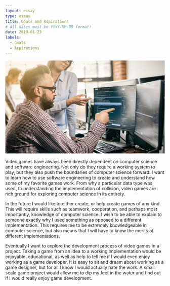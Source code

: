 ```yaml
---
layout: essay
type: essay
title: Goals and Aspirations
# All dates must be YYYY-MM-DD format!
date: 2019-01-23
labels:
  - Goals
  - Aspirations
---
```


<img class="ui medium left floated image" src="../images/group.jpg">

Video games have always been directly dependent on computer science and software engineering. Not only do they require a working system to play, but they also push the boundaries of computer science forward. I want to learn how to use software engineering to create and understand how some of my favorite games work. From why a particular data type was used, to understanding the implementation of collision, video games are rich ground for exploring computer science in its entirety.

In the future I would like to either create, or help create games of any kind. This will require skills such as teamwork, cooperation, and perhaps most importantly, knowledge of computer science. I wish to be able to explain to someone exactly why I used something as opposed to a different implementation. This requires me to be extremely knowledgeable in computer science, but also means that I will have to know the merits of different implementations. 

Eventually I want to explore the development process of video games in a project. Taking a game from an idea to a working implementation would be enjoyable, educational, as well as help to tell me if I would even enjoy working as a game developer. It is easy to sit and dream about working as a game designer, but for all I know I would actually hate the work. A small scale game project would allow me to dip my feet in the water and find out if I would really enjoy game development.

